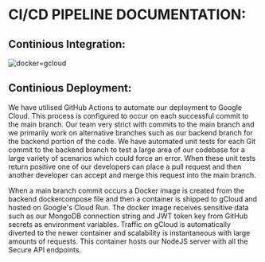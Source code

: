 # CI/CD PIPELINE DOCUMENTATION:

## Continious Integration:

![docker=gcloud](https://github.com/user-attachments/assets/7432f9eb-a11f-4bea-bfc5-29ab390ae498)

## Continious Deployment:

We have utilised GitHub Actions to automate our deployment to Google Cloud. This process is configured to occur on each successful commit to the main branch. Our team very strict with commits to the main branch and we primarily work on alternative branches such as our backend branch for the backend portion of the code. We have automated unit tests for each Git commit to the backend branch to test a large area of our codebase for a large variety of scenarios which could force an error. When these unit tests return positive one of our developers can place a pull request and then another developer can accept and merge this request into the main branch. 

When a main branch commit occurs a Docker image is created from the backend dockercompose file and then a container is shipped to gCloud and hosted on Google's Cloud Run. The docker image receives sensitive data such as our MongoDB connection string and JWT token key from GitHub secrets as environment variables. Traffic on gCloud is automatically diverted to the newer container and scalability is instantaneous with large amounts of requests. This container hosts our NodeJS server with all the Secure API endpoints.
